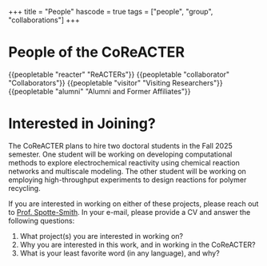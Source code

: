 +++
title = "People"
hascode = true
tags = ["people", "group", "collaborations"]
+++

# People of the CoReACTER

{{peopletable "reacter" "ReACTERs"}}
{{peopletable "collaborator" "Collaborators"}}
{{peopletable "visitor" "Visiting Researchers"}}
{{peopletable "alumni" "Alumni and Former Affiliates"}}

# Interested in Joining?

The CoReACTER plans to hire two doctoral students in the Fall 2025 semester. One student will be working on developing computational methods to explore electrochemical reactivity using chemical reaction networks and multiscale modeling. The other student will be working on employing high-throughput experiments to design reactions for polymer recycling.

If you are interested in working on either of these projects, please reach out to [Prof. Spotte-Smith](mailto:ewcspottesmith@cmu.edu). In your e-mail, please provide a CV and answer the following questions:
1. What project(s) you are interested in working on?
2. Why you are interested in this work, and in working in the CoReACTER?
3. What is your least favorite word (in any language), and why?